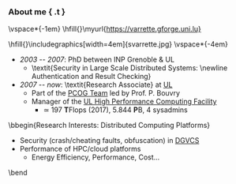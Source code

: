 
### About me { .t }

\vspace*{-1em}
\hfill{}\myurl{https://varrette.gforge.uni.lu}

\hfill{}\includegraphics[width=4em]{svarrette.jpg}
\vspace*{-4em}

* _2003 -- 2007_: PhD between INP Grenoble \& UL
     - \textit{Security in Large Scale Distributed Systems: \newline Authentication and Result Checking}
* _2007 -- now_: \textit{Research Associate} at [UL](http://www.uni.lu)
    - Part of the [PCOG Team](http://pcog.uni.lu) led by Prof. P. Bouvry
    - Manager of the [UL High Performance Computing Facility](http://hpc.uni.lu)
         * $\simeq$ 197 **T**Flops (2017), 5.844 **P**B, 4 sysadmins

\bbegin{Research Interests: Distributed Computing Platforms}

* Security (crash/cheating faults, obfuscation) in [DGVCS]()
* Performance of HPC/cloud platforms
     - Energy Efficiency, Performance, Cost...

\bend
